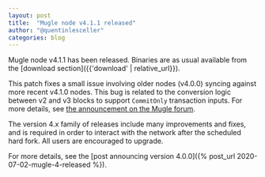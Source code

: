 ```yaml
---
layout: post
title:  "Mugle node v4.1.1 released"
author: "@quentinlesceller"
categories: blog
---
```


Mugle node v4.1.1 has been released. Binaries are as usual available from the [download section]({{'download' | relative_url}}).

This patch fixes a small issue involving older nodes (v4.0.0) syncing against more recent v4.1.0 nodes. This bug is related to the conversion logic between v2 and v3 blocks to support `CommitOnly` transaction inputs. For more details, see [the announcement on the Mugle forum](https://forum.mugle.org/t/mugle-node-v4-1-0-released/7840/3).

The version 4.x family of releases include many improvements and fixes, and is required in order to interact with the network after the scheduled hard fork. All users are encouraged to upgrade.

For more details, see the [post announcing version 4.0.0]({% post_url 2020-07-02-mugle-4-released %}).
